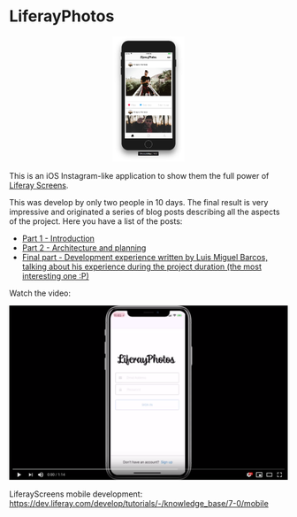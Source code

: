 # LiferayPhotos

<div align="center">
<img src="app-image.png" alt="Mobile" width="130" height="227">
</div>


This is an iOS Instagram-like application to show them the full power of [Liferay Screens](https://github.com/liferay/liferay-screens).

This was develop by only two people in 10 days. The final result is very impressive and originated a series of blog posts describing all the aspects of the project. Here you have a list of the posts:

- [Part 1 - Introduction](https://community.liferay.com/es/blogs/-/blogs/liferayphotos-a-fully-functional-app-in-10-days-using-liferay-screens-part-1-introduction-)
- [Part 2 - Architecture and planning](https://community.liferay.com/es/blogs/-/blogs/liferayphotos-a-fully-functional-app-in-10-days-using-liferay-screens-part-2-architecture-and-planning)
- [Final part - Development experience written by Luis Miguel Barcos, talking about his experience during the project duration (the most interesting one :P)](https://community.liferay.com/es/blogs/-/blogs/liferayphotos-a-fully-functional-app-in-10-days-using-liferay-screens-final-part-development-experience-)

Watch the video:

[![Watch the video](video.png)](https://www.youtube.com/watch?v=aDOOFiYu330)

LiferayScreens mobile development: https://dev.liferay.com/develop/tutorials/-/knowledge_base/7-0/mobile